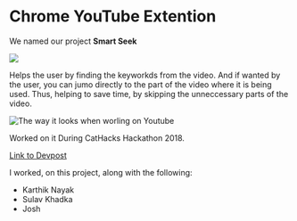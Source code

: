 # Chrome YouTube Extention 

We named our project __Smart Seek__

![](https://github.com/TejPatel98/Youtube-Extension/blob/master/logo128.png)

Helps the user by finding the keyworkds from the video. And if wanted by the user, you can jumo directly to the part of the video where it is being used. Thus, helping to save time, by skipping the unneccessary parts of the video.

![The way it looks when worling on Youtube](https://github.com/TejPatel98/Youtube-Extension/blob/master/Picture1.png)


Worked on it During CatHacks Hackathon 2018. 

[Link to Devpost](https://devpost.com/software/youtubeextension)

I worked, on this project, along with the following:

- Karthik Nayak
- Sulav Khadka
- Josh
